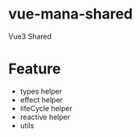 # vue-mana-shared

Vue3 Shared

# Feature

- types helper
- effect helper
- lifeCycle helper
- reactive helper
- utils
